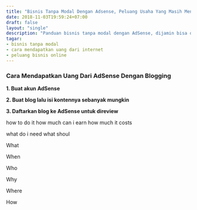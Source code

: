 ```yaml
---
title: "Bisnis Tanpa Modal Dengan Adsense, Peluang Usaha Yang Masih Menjanjikan"
date: 2018-11-03T19:59:24+07:00
draft: false
layout: "single"
description: "Panduan bisnis tanpa modal dengan AdSense, dijamin bisa dapat penghasilan dari internet dalam waktu 1 bulan. Inilah cara mendapatkan uang dari internet yang gratis dan terbukti."
tagar:
- bisnis tanpa modal
- cara mendapatkan uang dari internet
- peluang bisnis online
---
```


### Cara Mendapatkan Uang Dari AdSense Dengan Blogging

**1. Buat akun AdSense**

**2. Buat blog lalu isi kontennya sebanyak mungkin** 

**3. Daftarkan blog ke AdSense untuk direview**



how to do it
how much can i earn
how much it costs

what do i need
what shoul

What

When

Who

Why

Where

How


